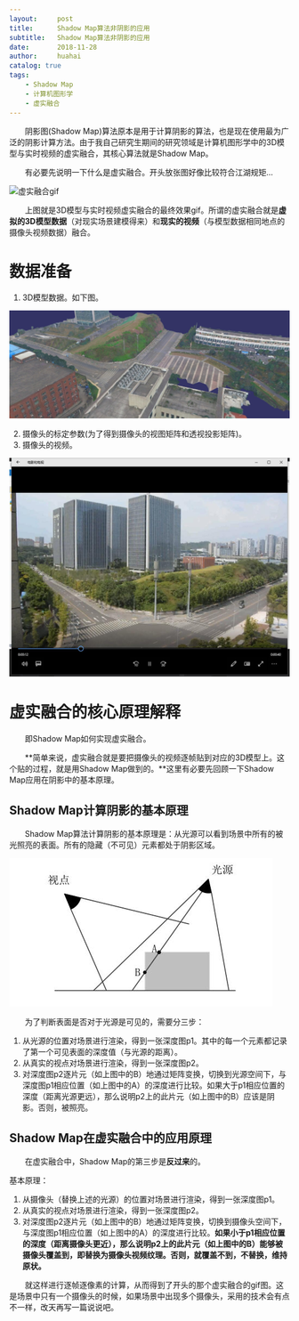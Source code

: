 ```yaml
---
layout:     post
title:      Shadow Map算法非阴影的应用
subtitle:   Shadow Map算法非阴影的应用
date:       2018-11-28
author:     huahai
catalog: true
tags:
    - Shadow Map
    - 计算机图形学
    - 虚实融合
---
```


&emsp;&emsp;阴影图(Shadow Map)算法原本是用于计算阴影的算法，也是现在使用最为广泛的阴影计算方法。由于我自己研究生期间的研究领域是计算机图形学中的3D模型与实时视频的虚实融合，其核心算法就是Shadow Map。
  
&emsp;&emsp;有必要先说明一下什么是虚实融合。开头放张图好像比较符合江湖规矩...

![虚实融合gif](https://github.com/hahahuahai/hahahuahai.github.io/blob/master/images/posts/2018-11-28-shadow%20map%E7%AE%97%E6%B3%95%E9%9D%9E%E9%98%B4%E5%BD%B1%E7%9A%84%E5%BA%94%E7%94%A8/videofusion.gif)

  
&emsp;&emsp;上图就是3D模型与实时视频虚实融合的最终效果gif。所谓的虚实融合就是**虚拟的3D模型数据**（对现实场景建模得来）和**现实的视频**（与模型数据相同地点的摄像头视频数据）融合。

# 数据准备

1. 3D模型数据。如下图。

![3D模型数据](https://github.com/hahahuahai/hahahuahai.github.io/blob/master/images/posts/2018-11-28-shadow%20map%E7%AE%97%E6%B3%95%E9%9D%9E%E9%98%B4%E5%BD%B1%E7%9A%84%E5%BA%94%E7%94%A8/backgroud.jpg)

2. 摄像头的标定参数(为了得到摄像头的视图矩阵和透视投影矩阵)。
3. 摄像头的视频。

![摄像头的视频](https://github.com/hahahuahai/hahahuahai.github.io/blob/master/images/posts/2018-11-28-shadow%20map%E7%AE%97%E6%B3%95%E9%9D%9E%E9%98%B4%E5%BD%B1%E7%9A%84%E5%BA%94%E7%94%A8/video.jpg)

# 虚实融合的核心原理解释

&emsp;&emsp;即Shadow Map如何实现虚实融合。
  
&emsp;&emsp;**简单来说，虚实融合就是要把摄像头的视频逐帧贴到对应的3D模型上。这个贴的过程，就是用Shadow Map做到的。**这里有必要先回顾一下Shadow Map应用在阴影中的基本原理。

## Shadow Map计算阴影的基本原理

&emsp;&emsp;Shadow Map算法计算阴影的基本原理是：从光源可以看到场景中所有的被光照亮的表面。所有的隐藏（不可见）元素都处于阴影区域。

![shadow map](https://github.com/hahahuahai/hahahuahai.github.io/blob/master/images/posts/2018-11-28-shadow%20map%E7%AE%97%E6%B3%95%E9%9D%9E%E9%98%B4%E5%BD%B1%E7%9A%84%E5%BA%94%E7%94%A8/shadowmap.jpg)
  
&emsp;&emsp;为了判断表面是否对于光源是可见的，需要分三步：
1. 从光源的位置对场景进行渲染，得到一张深度图p1。其中的每一个元素都记录了第一个可见表面的深度值（与光源的距离）。
2. 从真实的视点对场景进行渲染，得到一张深度图p2。
3. 对深度图p2逐片元（如上图中的B）地通过矩阵变换，切换到光源空间下，与深度图p1相应位置（如上图中的A）的深度进行比较。如果大于p1相应位置的深度（距离光源更远），那么说明p2上的此片元（如上图中的B）应该是阴影。否则，被照亮。

## Shadow Map在虚实融合中的应用原理
&emsp;&emsp;在虚实融合中，Shadow Map的第三步是**反过来**的。
  
基本原理：
1. 从摄像头（替换上述的光源）的位置对场景进行渲染，得到一张深度图p1。
2. 从真实的视点对场景进行渲染，得到一张深度图p2。
3. 对深度图p2逐片元（如上图中的B）地通过矩阵变换，切换到摄像头空间下，与深度图p1相应位置（如上图中的A）的深度进行比较。**如果小于p1相应位置的深度（距离摄像头更近），那么说明p2上的此片元（如上图中的B）能够被摄像头覆盖到，即替换为摄像头视频纹理。否则，就覆盖不到，不替换，维持原状。**

&emsp;&emsp;就这样进行逐帧逐像素的计算，从而得到了开头的那个虚实融合的gif图。这是场景中只有一个摄像头的时候，如果场景中出现多个摄像头，采用的技术会有点不一样，改天再写一篇说说吧。
